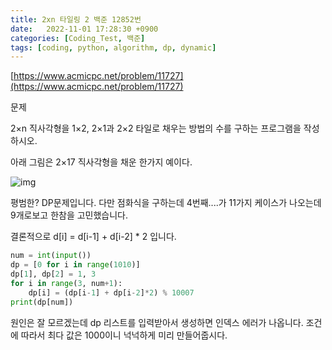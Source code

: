 ```yaml
---
title: 2xn 타일링 2 백준 12852번
date:   2022-11-01 17:28:30 +0900
categories: [Coding_Test, 백준]
tags: [coding, python, algorithm, dp, dynamic]
---
```


[https://www.acmicpc.net/problem/11727](https://www.acmicpc.net/problem/11727)

문제

2×n 직사각형을 1×2, 2×1과 2×2 타일로 채우는 방법의 수를 구하는 프로그램을 작성하시오.

아래 그림은 2×17 직사각형을 채운 한가지 예이다.

![img](https://user-images.githubusercontent.com/85277660/211191152-93280a9e-6586-40af-bbad-f69a32676835.gif)

평범한? DP문제입니다. 다만 점화식을 구하는데 4번째....가 11가지 케이스가 나오는데 9개로보고 한참을 고민했습니다.

결론적으로 d[i] = d[i-1] + d[i-2] * 2 입니다.

```py
num = int(input())
dp = [0 for i in range(1010)]
dp[1], dp[2] = 1, 3
for i in range(3, num+1):
    dp[i] = (dp[i-1] + dp[i-2]*2) % 10007
print(dp[num])
```
원인은 잘 모르겠는데 dp 리스트를 입력받아서 생성하면 인덱스 에러가 나옵니다. 조건에 따라서 최다 값은 1000이니 넉넉하게 미리 만들어줍시다.